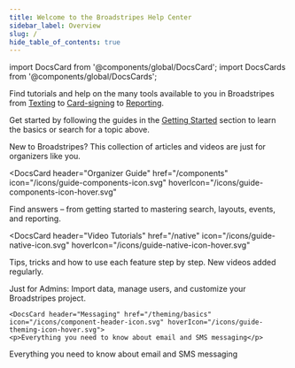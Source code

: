 ```yaml
---
title: Welcome to the Broadstripes Help Center
sidebar_label: Overview
slug: /
hide_table_of_contents: true
---
```


import DocsCard from '@components/global/DocsCard';
import DocsCards from '@components/global/DocsCards';

<head>
  <title>Welcome to the Broadstripes Help Center</title>
  <meta
    name="description"
    content="Got questions? We've got you covered! Find a variety of resources to help get you going in Broadstripes."
  />
 </head>

Find tutorials and help on the many tools available to you in Broadstripes from [Texting](www.broadstripes.com) to [Card-signing](www.broadstripes.com) to [Reporting](www.broadstripes.com).

Get started by following the guides in the [Getting Started](/intro/get-started) section to learn the basics or search for a topic above.

<intro-end />

<DocsCards>
  <DocsCard header="Getting Started" href="/intro/get-started" icon="/icons/guide-installation-icon.svg" hoverIcon="/icons/guide-installation-icon-hover.svg">
    <p>New to Broadstripes? This collection of articles and videos are just for organizers like you.</p>
  </DocsCard>

<DocsCard
  header="Organizer Guide"
  href="/components"
  icon="/icons/guide-components-icon.svg"
  hoverIcon="/icons/guide-components-icon-hover.svg"
>
  <p>Find answers – from getting started to mastering search, layouts, events, and reporting.</p>
</DocsCard>

<DocsCard
  header="Video Tutorials"
  href="/native"
  icon="/icons/guide-native-icon.svg"
  hoverIcon="/icons/guide-native-icon-hover.svg"
>
  <p>Tips, tricks and how to use each feature step by step. New videos added regularly.</p>
</DocsCard>

  <DocsCard header="Admin Guide" href="/theming/basics" icon="/icons/guide-theming-icon.svg" hoverIcon="/icons/guide-theming-icon-hover.svg">
    <p>Just for Admins: Import data, manage users, and customize your Broadstripes project.</p>
  </DocsCard>

    <DocsCard header="Messaging" href="/theming/basics" icon="/icons/component-header-icon.svg" hoverIcon="/icons/guide-theming-icon-hover.svg">
    <p>Everything you need to know about email and SMS messaging</p>
  </DocsCard>

  <DocsCard header="Tips & Tricks" href="/theming/basics" icon="/icons/guide-faq-icon.svg" hoverIcon="/icons/guide-faq-icon.svg">
    <p>Everything you need to know about email and SMS messaging</p>
  </DocsCard>
  </DocsCards>

